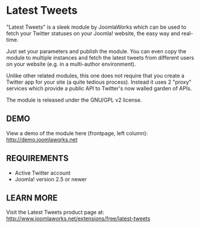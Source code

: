 Latest Tweets
=============

"Latest Tweets" is a sleek module by JoomlaWorks which can be used to fetch your Twitter statuses on your Joomla! website, the easy way and real-time.

Just set your parameters and publish the module. You can even copy the module to multiple instances and fetch the latest tweets from different users on your website (e.g. in a multi-author environment).

Unlike other related modules, this one does not require that you create a Twitter app for your site (a quite tedious process). Instead it uses 2 "proxy" services which provide a public API to Twitter's now walled garden of APIs.

The module is released under the GNU/GPL v2 license.


## DEMO
View a demo of the module here (frontpage, left column): http://demo.joomlaworks.net


## REQUIREMENTS
- Active Twitter account
- Joomla! version 2.5 or newer


## LEARN MORE
Visit the Latest Tweets product page at: http://www.joomlaworks.net/extensions/free/latest-tweets
